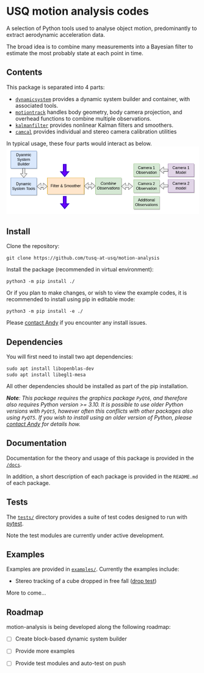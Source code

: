 # USQ motion analysis codes

A selection of Python tools used to analyse object motion, predominantly to extract aerodynamic acceleration data. 

The broad idea is to combine many measurements into a Bayesian filter to estimate the most probably state at each point in time.

## Contents

This package is separated into 4 parts:
- [`dynamicsystem`](/src/dynamicsystem/README.md) provides a dynamic system builder and container, with associated tools.
- [`motiontrack`](/src/motiontrack/README.md) handles body geometry, body camera projection, and overhead functions to combine multiple observations.
- [`kalmanfilter`](/src/kalmanfilter/README.md) provides nonlinear Kalman filters and smoothers.
- [`camcal`](/src/camcal/README.md) provides individual and stereo camera calibration utilities 

In typical usage, these four parts would interact as below.
![alt text](/docs/img/block_diagram.png)

## Install

Clone the repository:

```
git clone https://github.com/tusq-at-usq/motion-analysis
```

Install the package (recommended in virtual environment):

```
python3 -m pip install ./
```

Or if you plan to make changes, or wish to view the example codes, it is recommended to install using pip in editable mode:

```
python3 -m pip install -e ./
```

Please [contact Andy](mailto:andrew.lock@usq.edu.au) if you encounter any install issues.

## Dependencies

You will first need to install two apt dependencies:

```
sudo apt install libopenblas-dev 
sudo apt install libegl1-mesa
```

All other dependencies should be installed as part of the pip installation.

*___Note___: This package requires the graphics package `PyQt6`, and therefore also requires Python version >= 3.10.
It is possible to use older Python versions with `PyQt5`, however often this conflicts with other packages also using `PyQT5`. 
If you wish to install using an older version of Python, please [contact Andy](mailto:andrew.lock@usq.edu.au) for details how.*

## Documentation 

Documentation for the theory and usage of this package is provided in the  [`/docs`](/docs/).

In addition, a short description of each package is provided in the `README.md` of each package. 

## Tests

The [`tests/`](/tests/) directory provides a suite of test codes designed to run with [pytest](https://docs.pytest.org/).

Note the test modules are currently under active development.

## Examples

Examples are provided in [`examples/`](/examples/). Currently the examples include:
- Stereo tracking of a cube dropped in free fall ([drop test](/examples/drop_example/))

More to come...

## Roadmap

motion-analysis is being developed along the following roadmap:

* [ ] Create block-based dynamic system builder
* [ ] Provide more examples
* [ ] Provide test modules and auto-test on push




